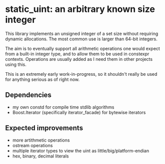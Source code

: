 # static_uint: an arbitrary known size integer

This library implements an unsigned integer of a set size without requiring dynamic allocations. The most common use is larger than 64-bit integers.

The aim is to eventually support all arithmetic operations one would expect from a built-in integer type, and to allow them to be used in constexpr contexts. Operations are usually added as I need them in other projects using this.

This is an extremely early work-in-progress, so it shouldn't really be used for anything serious as of right now.

## Dependencies

- my own constd for compile time stdlib algorithms
- Boost.Iterator (specifically iterator_facade) for bytewise iterators

## Expected improvements

- more artithmetic operations
- ostream operations
- multiple iterator types to view the uint as little/big/platform-endian
- hex, binary, decimal literals
